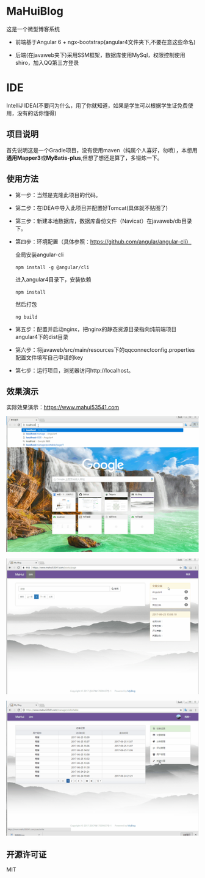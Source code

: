# MaHuiBlog
这是一个微型博客系统

- 前端基于Angular 6 + ngx-bootstrap(angular4文件夹下,不要在意这些命名)

- 后端(在javaweb夹下)采用SSM框架，数据库使用MySql，权限控制使用shiro，加入QQ第三方登录

# IDE

IntelliJ IDEA(不要问为什么，用了你就知道，如果是学生可以根据学生证免费使用，没有的话你懂得)

## 项目说明

首先说明这是一个Gradle项目，没有使用maven（纯属个人喜好，勿喷），本想用**通用Mapper3**或**MyBatis-plus**,但想了想还是算了，多锻炼一下。

## 使用方法

- 第一步：当然是克隆此项目的代码。

- 第二步：在IDEA中导入此项目并配置好Tomcat(具体就不贴图了)

- 第三步：新建本地数据库，数据库备份文件（Navicat）在javaweb/db目录下。

- 第四步：环境配置（具体参照：https://github.com/angular/angular-cli）

    全局安装angular-cli

    `npm install -g @angular/cli`

    进入angular4目录下，安装依赖

    `npm install`
    
    然后打包
    
    `ng build`

- 第五步：配置并启动nginx，把nginx的静态资源目录指向纯前端项目angular4下的dist目录

- 第六步：将javaweb/src/main/resources下的qqconnectconfig.properties配置文件填写自己申请的key

- 第七步：运行项目，浏览器访问http://localhost。

## 效果演示

实际效果演示：https://www.mahui53541.com

![](doc/img/first.gif)

![](doc/img/second.gif)

![](doc/img/third.gif)

## 开源许可证
 MIT




